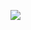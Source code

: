 <a href="https://bentohub.netlify.app/" target="_blank"><img src="https://cloud.appwrite.io/v1/storage/buckets/667d390e003b1971a8be/files/66a745ef0003dd118bfe/preview?project=667d35ca0017fb21fc6c" /></a>
